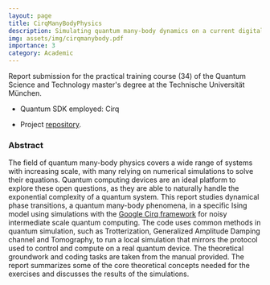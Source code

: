 ```yaml
---
layout: page
title: CirqManyBodyPhysics
description: Simulating quantum many-body dynamics on a current digital quantum computer
img: assets/img/cirqmanybody.pdf
importance: 3
category: Academic
---
```


Report submission for the practical training course (34) of the Quantum Science and Technology master's degree at the Technische Universität München.

* Quantum SDK employed: Cirq

* Project [repository](https://github.com/EmilianoG-byte/Quantum-ManyBody-Cirq).

### Abstract
The field of quantum many-body physics covers a wide range of systems with increasing scale, with many relying on numerical simulations to solve their equations. Quantum computing devices are an ideal platform to explore these open questions, as they are able to naturally handle the exponential complexity of a quantum system. This report studies dynamical phase transitions, a quantum many-body phenomena, in a specific Ising model using simulations with the [Google Cirq framework](https://quantumai.google) for noisy intermediate scale quantum computing. The code uses common methods in quantum simulation, such as Trotterization, Generalized Amplitude Damping channel and Tomography, to run a local simulation that mirrors the protocol used to control and compute on a real quantum device. The theoretical groundwork and coding tasks are taken from the manual provided. The report summarizes some of the core theoretical concepts needed for the exercises and discusses the results of the simulations.